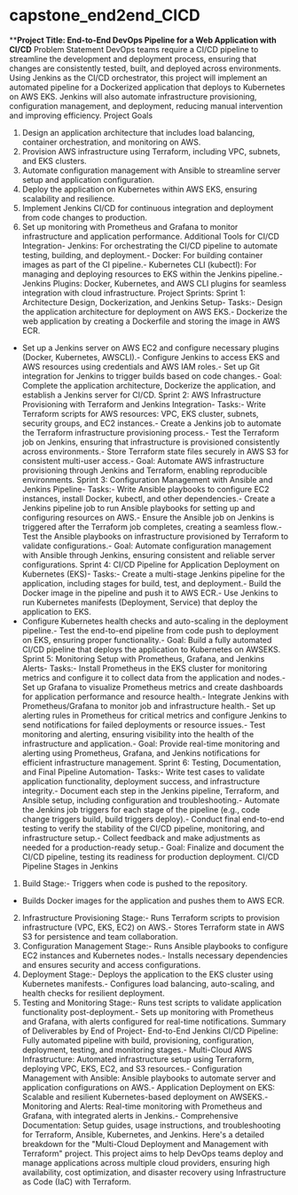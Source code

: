 # capstone_end2end_CICD

****Project Title: End-to-End DevOps Pipeline for a Web Application with CI/CD**
 Problem Statement
 DevOps teams require a CI/CD pipeline to streamline the development and deployment
 process, ensuring that changes are consistently tested, built, and deployed across
 environments. Using Jenkins as the CI/CD orchestrator, this project will implement an
 automated pipeline for a Dockerized application that deploys to Kubernetes on AWS EKS.
 Jenkins will also automate infrastructure provisioning, configuration management, and
 deployment, reducing manual intervention and improving efficiency.
 Project Goals
 1. Design an application architecture that includes load balancing, container orchestration, and
 monitoring on AWS.
 2. Provision AWS infrastructure using Terraform, including VPC, subnets, and EKS clusters.
 3. Automate configuration management with Ansible to streamline server setup and application
 configuration.
 4. Deploy the application on Kubernetes within AWS EKS, ensuring scalability and resilience.
 5. Implement Jenkins CI/CD for continuous integration and deployment from code changes to
 production.
 6. Set up monitoring with Prometheus and Grafana to monitor infrastructure and application
 performance.
 Additional Tools for CI/CD Integration- Jenkins: For orchestrating the CI/CD pipeline to automate testing, building, and deployment.- Docker: For building container images as part of the CI pipeline.- Kubernetes CLI (kubectl): For managing and deploying resources to EKS within the Jenkins
 pipeline.- Jenkins Plugins: Docker, Kubernetes, and AWS CLI plugins for seamless integration with cloud
 infrastructure.
 Project Sprints:
 Sprint 1: Architecture Design, Dockerization, and Jenkins Setup- Tasks:- Design the application architecture for deployment on AWS EKS.- Dockerize the web application by creating a Dockerfile and storing the image in AWS ECR.
- Set up a Jenkins server on AWS EC2 and configure necessary plugins (Docker, Kubernetes,
 AWSCLI).- Configure Jenkins to access EKS and AWS resources using credentials and AWS IAM roles.- Set up Git integration for Jenkins to trigger builds based on code changes.- Goal: Complete the application architecture, Dockerize the application, and establish a Jenkins
 server for CI/CD.
 Sprint 2: AWS Infrastructure Provisioning with Terraform and Jenkins Integration- Tasks:- Write Terraform scripts for AWS resources: VPC, EKS cluster, subnets, security groups, and
 EC2 instances.- Create a Jenkins job to automate the Terraform infrastructure provisioning process.- Test the Terraform job on Jenkins, ensuring that infrastructure is provisioned consistently
 across environments.- Store Terraform state files securely in AWS S3 for consistent multi-user access.- Goal: Automate AWS infrastructure provisioning through Jenkins and Terraform, enabling
 reproducible environments.
 Sprint 3: Configuration Management with Ansible and Jenkins Pipeline- Tasks:- Write Ansible playbooks to configure EC2 instances, install Docker, kubectl, and other
 dependencies.- Create a Jenkins pipeline job to run Ansible playbooks for setting up and configuring
 resources on AWS.- Ensure the Ansible job on Jenkins is triggered after the Terraform job completes, creating a
 seamless flow.- Test the Ansible playbooks on infrastructure provisioned by Terraform to validate
 configurations.- Goal: Automate configuration management with Ansible through Jenkins, ensuring consistent
 and reliable server configurations.
 Sprint 4: CI/CD Pipeline for Application Deployment on Kubernetes (EKS)- Tasks:- Create a multi-stage Jenkins pipeline for the application, including stages for build, test, and
 deployment.- Build the Docker image in the pipeline and push it to AWS ECR.- Use Jenkins to run Kubernetes manifests (Deployment, Service) that deploy the application
 to EKS.
- Configure Kubernetes health checks and auto-scaling in the deployment pipeline.- Test the end-to-end pipeline from code push to deployment on EKS, ensuring proper
 functionality.- Goal: Build a fully automated CI/CD pipeline that deploys the application to Kubernetes on
 AWSEKS.
 Sprint 5: Monitoring Setup with Prometheus, Grafana, and Jenkins Alerts- Tasks:- Install Prometheus in the EKS cluster for monitoring metrics and configure it to collect data
 from the application and nodes.- Set up Grafana to visualize Prometheus metrics and create dashboards for application
 performance and resource health.- Integrate Jenkins with Prometheus/Grafana to monitor job and infrastructure health.- Set up alerting rules in Prometheus for critical metrics and configure Jenkins to send
 notifications for failed deployments or resource issues.- Test monitoring and alerting, ensuring visibility into the health of the infrastructure and
 application.- Goal: Provide real-time monitoring and alerting using Prometheus, Grafana, and Jenkins
 notifications for efficient infrastructure management.
 Sprint 6: Testing, Documentation, and Final Pipeline Automation- Tasks:- Write test cases to validate application functionality, deployment success, and infrastructure
 integrity.- Document each step in the Jenkins pipeline, Terraform, and Ansible setup, including
 configuration and troubleshooting.- Automate the Jenkins job triggers for each stage of the pipeline (e.g., code change triggers
 build, build triggers deploy).- Conduct final end-to-end testing to verify the stability of the CI/CD pipeline, monitoring, and
 infrastructure setup.- Collect feedback and make adjustments as needed for a production-ready setup.- Goal: Finalize and document the CI/CD pipeline, testing its readiness for production
 deployment.
 CI/CD Pipeline Stages in Jenkins
 1. Build Stage:- Triggers when code is pushed to the repository.
- Builds Docker images for the application and pushes them to AWS ECR.
 2. Infrastructure Provisioning Stage:- Runs Terraform scripts to provision infrastructure (VPC, EKS, EC2) on AWS.- Stores Terraform state in AWS S3 for persistence and team collaboration.
 3. Configuration Management Stage:- Runs Ansible playbooks to configure EC2 instances and Kubernetes nodes.- Installs necessary dependencies and ensures security and access configurations.
 4. Deployment Stage:- Deploys the application to the EKS cluster using Kubernetes manifests.- Configures load balancing, auto-scaling, and health checks for resilient deployment.
 5. Testing and Monitoring Stage:- Runs test scripts to validate application functionality post-deployment.- Sets up monitoring with Prometheus and Grafana, with alerts configured for real-time
 notifications.
 Summary of Deliverables by End of Project- End-to-End Jenkins CI/CD Pipeline: Fully automated pipeline with build, provisioning,
 configuration, deployment, testing, and monitoring stages.- Multi-Cloud AWS Infrastructure: Automated infrastructure setup using Terraform, deploying
 VPC, EKS, EC2, and S3 resources.- Configuration Management with Ansible: Ansible playbooks to automate server and application
 configurations on AWS.- Application Deployment on EKS: Scalable and resilient Kubernetes-based deployment on
 AWSEKS.- Monitoring and Alerts: Real-time monitoring with Prometheus and Grafana, with integrated
 alerts in Jenkins.- Comprehensive Documentation: Setup guides, usage instructions, and troubleshooting for
 Terraform, Ansible, Kubernetes, and Jenkins.
 Here's a detailed breakdown for the "Multi-Cloud Deployment and Management with Terraform"
 project. This project aims to help DevOps teams deploy and manage applications across
 multiple cloud providers, ensuring high availability, cost optimization, and disaster recovery
 using Infrastructure as Code (IaC) with Terraform.
